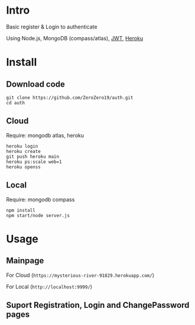# Intro
Basic register & Login to authenticate

Using Node.js, MongoDB (compass/atlas), [JWT](https://jwt.io/introduction), [Heroku](https://devcenter.heroku.com/articles/getting-started-with-nodejs)
    
# Install
## Download code
    git clone https://github.com/ZeroZero19/auth.git
    cd auth

## Cloud
Require:    mongodb atlas, heroku

    heroku login
    heroku create
    git push heroku main    
    heroku ps:scale web=1
    heroku openss

## Local
Require:    mongodb compass

    npm install
    npm start/node server.js

# Usage
## Mainpage
For Cloud   (`https://mysterious-river-91829.herokuapp.com/`)

For Local   (`http://localhost:9999/`)

## Suport Registration, Login and ChangePassword pages

